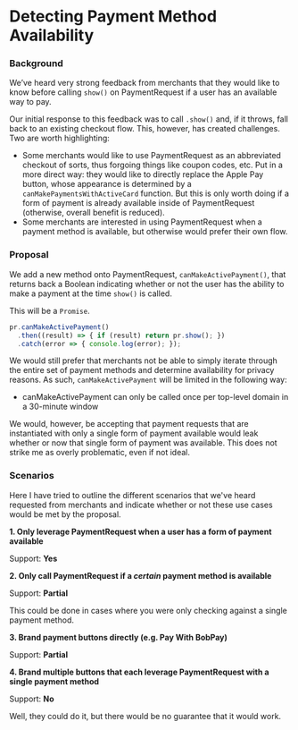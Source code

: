 # Detecting Payment Method Availability

### Background

We’ve heard very strong feedback from merchants that they would like to know before calling `show()` on PaymentRequest if a user has an available way to pay.

Our initial response to this feedback was to call `.show()` and, if it throws, fall back to an existing checkout flow. This, however, has created challenges. Two are worth highlighting:

* Some merchants would like to use PaymentRequest as an abbreviated checkout of sorts, thus forgoing things like coupon codes, etc. Put in a more direct way: they would like to directly replace the Apple Pay button, whose appearance is determined by a `canMakePaymentsWithActiveCard` function. But this is only worth doing if a form of payment is already available inside of PaymentRequest (otherwise, overall benefit is reduced).
* Some merchants are interested in using PaymentRequest when a payment method is available, but otherwise would prefer their own flow.

### Proposal

We add a new method onto PaymentRequest, `canMakeActivePayment()`, that returns back a Boolean indicating whether or not the user has the ability to make a payment at the time `show()` is called.

This will be a `Promise`.

```js
pr.canMakeActivePayment()
  .then((result) => { if (result) return pr.show(); })
  .catch(error => { console.log(error); });
```

We would still prefer that merchants not be able to simply iterate through the entire set of payment methods and determine availability for privacy reasons. As such, `canMakeActivePayment` will be limited in the following way:

* canMakeActivePayment can only be called once per top-level domain in a 30-minute window

We would, however, be accepting that payment requests that are instantiated with only a single form of payment available would leak whether or now that single form of payment was available. This does not strike me as overly problematic, even if not ideal.

### Scenarios

Here I have tried to outline the different scenarios that we've heard requested from merchants and indicate whether or not these use cases would be met by the proposal.

**1. Only leverage PaymentRequest when a user has a form of payment available**

Support: **Yes**

**2. Only call PaymentRequest if a *certain* payment method is available**

Support: **Partial**

This could be done in cases where you were only checking against a single payment method.

**3. Brand payment buttons directly (e.g. Pay With BobPay)**

Support: **Partial**

**4. Brand multiple buttons that each leverage PaymentRequest with a single payment method**

Support: **No**

Well, they could do it, but there would be no guarantee that it would work.
